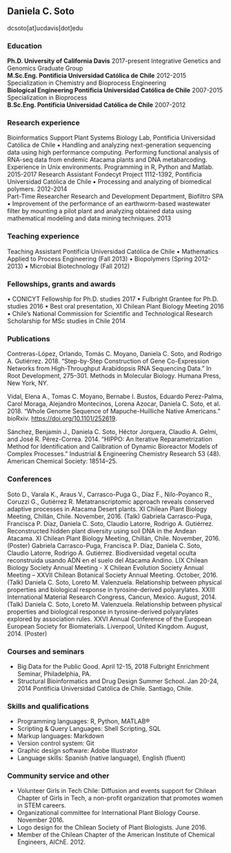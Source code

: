## Daniela C. Soto
dcsoto[at]ucdavis[dot]edu

### Education

**Ph.D. University of California Davis** 2017-present 
Integrative Genetics and Genomics Graduate Group
<br>
**M.Sc.Eng. Pontificia Universidad Católica de Chile** 2012-2015
Specialization in Chemistry and Bioprocess Engineering 
<br> 
**Biological Engineering Pontificia Universidad Católica de Chile** 2007-2015
Specialization in Bioprocess
<br>
**B.Sc.Eng. Pontificia Universidad Católica de Chile** 2007-2012
<br>
### Research experience				

Bioinformatics Support 
Plant Systems Biology Lab, Pontificia Universidad Católica de Chile 
▪	Handling and analyzing next-generation sequencing data using high performance computing. Performing functional analysis of RNA-seq data from endemic Atacama plants and DNA metabarcoding. Experience in Unix environments. Programming in R, Python and Matlab.	2015-2017
Research Assistant
Fondecyt Project 1112-1392, Pontificia Universidad Católica de Chile
▪	Processing and analyzing of biomedical polymers.	2012-2014                     
Part-Time Researcher
Research and Development Department, Biofiltro SPA
▪	Improvement of the performance of an earthworm-based wastewater filter by mounting a pilot plant and analyzing obtained data using mathematical modeling and data mining techniques.	2013

### Teaching experience

Teaching Assistant Pontificia Universidad Católica de Chile
▪	Mathematics Applied to Process Engineering (Fall 2013)
▪	Biopolymers (Spring 2012-2013)
▪	Microbial Biotechnology (Fall 2012)

### Fellowships, grants and awards

▪	CONICYT Fellowship for Ph.D. studies 	2017
▪	Fulbright Grantee for Ph.D. studies	2016
▪	Best oral presentation, XI Chilean Plant Biology Meeting	2016                     
▪	Chile’s National Commission for Scientific and Technological Research Scholarship for MSc studies in Chile	2014
 
### Publications

Contreras-López, Orlando, Tomás C. Moyano, Daniela C. Soto, and Rodrigo A. Gutiérrez. 2018. “Step-by-Step Construction of Gene Co-Expression Networks from High-Throughput Arabidopsis RNA Sequencing Data.” In Root Development, 275–301. Methods in Molecular Biology. Humana Press, New York, NY.

Vidal, Elena A., Tomas C. Moyano, Bernabe I. Bustos, Eduardo Perez-Palma, Carol Moraga, Alejandro Montecinos, Lorena Azocar, Daniela C. Soto, et al. 2018. “Whole Genome Sequence of Mapuche-Huilliche Native Americans.” bioRxiv. https://doi.org/10.1101/252619.

Sánchez, Benjamín J., Daniela C. Soto, Héctor Jorquera, Claudio A. Gelmi, and José R. Pérez-Correa. 2014. “HIPPO: An Iterative Reparametrization Method for Identification and Calibration of Dynamic Bioreactor Models of Complex Processes.” Industrial & Engineering Chemistry Research 53 (48). American Chemical Society: 18514–25.

### Conferences

Soto D., Varala K., Araus V., Carrasco-Puga G., Díaz F., Nilo-Poyanco R., Coruzzi G., Gutiérrez R. Metatranscriptomic approach reveals conserved adaptive processes in Atacama Desert plants. XI Chilean Plant Biology Meeting, Chillán, Chile. November, 2016. (Talk)
Gabriela Carrasco-Puga, Francisca P. Díaz, Daniela C. Soto, Claudio Latorre, Rodrigo A. Gutiérrez. Reconstructed hidden plant diversity using soil DNA in the Andean Atacama. XI Chilean Plant Biology Meeting, Chillán, Chile. November, 2016. (Poster)
Gabriela Carrasco-Puga, Francisca P. Díaz, Daniela C. Soto, Claudio Latorre, Rodrigo A. Gutiérrez. Biodiversidad vegetal oculta reconstruida usando ADN en el suelo del Atacama Andino. LIX Chilean Biology Society Annual Meeting - X Chilean Evolution Society Annual Meeting – XXVII Chilean Botanical Society Annual Meeting. October, 2016. (Talk)
Daniela C. Soto, Loreto M. Valenzuela. Relationship between physical properties and biological response in tyrosine-derived polyarylates. XXIII International Material Research Congress, Cancun, Mexico. August, 2014. (Talk)
Daniela C. Soto, Loreto M. Valenzuela. Relationship between physical properties and biological response in tyrosine-derived polyarylates explored by association rules. XXVI Annual Conference of the European European Society for Biomaterials. Liverpool, United Kingdom. August, 2014. (Poster)

### Courses and seminars	

- Big Data for the Public Good. April 12-15, 2018
  Fulbright Enrichment Seminar, Philadelphia, PA. 
- Structural Bioinformatics and Drug Design Summer School. Jan 20-24, 2014
  Pontificia Universidad Católica de Chile. Santiago, Chile. 	

### Skills and qualifications

- Programming languages: R, Python, MATLAB®
- Scripting & Query Languages: Shell Scripting, SQL
- Markup languages: Markdown
- Version control system: Git
- Graphic design software: Adobe Illustrator
- Language skills: Spanish (native language), English (fluent)
 
### Community service and other

- Volunteer Girls in Tech Chile: Diffusion and events support for Chilean Chapter of Girls in Tech, a non-profit organization that promotes women in STEM careers.
- Organizational committee for International Plant Biology Course. November 2016.
- Logo design for the Chilean Society of Plant Biologists. June 2016.
- Member of the Chilean Chapter of the American Institute of Chemical Engineers, AIChE. 2012.
